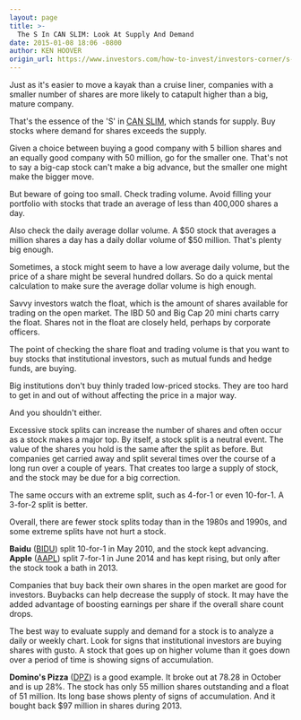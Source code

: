 ```yaml
---
layout: page
title: >-
  The S In CAN SLIM: Look At Supply And Demand
date: 2015-01-08 18:06 -0800
author: KEN HOOVER
origin_url: https://www.investors.com/how-to-invest/investors-corner/s-in-can-slim-equals-supply-and-demand
---
```





Just as it's easier to move a kayak than a cruise liner, companies with a smaller number of shares are more likely to catapult higher than a big, mature company.

  

That's the essence of the 'S' in [CAN SLIM](http://education.investors.com/), which stands for supply. Buy stocks where demand for shares exceeds the supply.

  

Given a choice between buying a good company with 5 billion shares and an equally good company with 50 million, go for the smaller one. That's not to say a big-cap stock can't make a big advance, but the smaller one might make the bigger move.

  

But beware of going too small. Check trading volume. Avoid filling your portfolio with stocks that trade an average of less than 400,000 shares a day.

  

Also check the daily average dollar volume. A \$50 stock that averages a million shares a day has a daily dollar volume of \$50 million. That's plenty big enough.

  

Sometimes, a stock might seem to have a low average daily volume, but the price of a share might be several hundred dollars. So do a quick mental calculation to make sure the average dollar volume is high enough.

  

Savvy investors watch the float, which is the amount of shares available for trading on the open market. The IBD 50 and Big Cap 20 mini charts carry the float. Shares not in the float are closely held, perhaps by corporate officers.

  

The point of checking the share float and trading volume is that you want to buy stocks that institutional investors, such as mutual funds and hedge funds, are buying.

  

Big institutions don't buy thinly traded low-priced stocks. They are too hard to get in and out of without affecting the price in a major way.

  

And you shouldn't either.

  

Excessive stock splits can increase the number of shares and often occur as a stock makes a major top. By itself, a stock split is a neutral event. The value of the shares you hold is the same after the split as before. But companies get carried away and split several times over the course of a long run over a couple of years. That creates too large a supply of stock, and the stock may be due for a big correction.

  

The same occurs with an extreme split, such as 4-for-1 or even 10-for-1. A 3-for-2 split is better.

  

Overall, there are fewer stock splits today than in the 1980s and 1990s, and some extreme splits have not hurt a stock.

  

**Baidu** ([BIDU](https://research.investors.com/quote.aspx?symbol=BIDU)) split 10-for-1 in May 2010, and the stock kept advancing. **Apple** ([AAPL](https://research.investors.com/quote.aspx?symbol=AAPL)) split 7-for-1 in June 2014 and has kept rising, but only after the stock took a bath in 2013.

  

Companies that buy back their own shares in the open market are good for investors. Buybacks can help decrease the supply of stock. It may have the added advantage of boosting earnings per share if the overall share count drops.

  

The best way to evaluate supply and demand for a stock is to analyze a daily or weekly chart. Look for signs that institutional investors are buying shares with gusto. A stock that goes up on higher volume than it goes down over a period of time is showing signs of accumulation.

  

**Domino's Pizza** ([DPZ](https://research.investors.com/quote.aspx?symbol=DPZ)) is a good example. It broke out at 78.28 in October and is up 28%. The stock has only 55 million shares outstanding and a float of 51 million. Its long base shows plenty of signs of accumulation. And it bought back \$97 million in shares during 2013.




